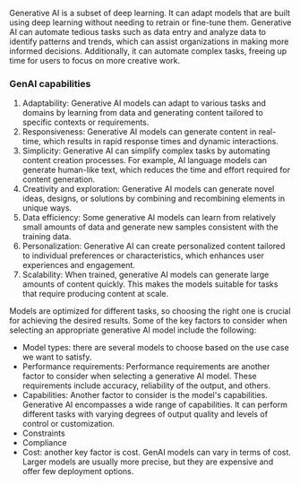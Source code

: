 Generative AI is a subset of deep learning. It can adapt models that are built using deep learning without needing to retrain or fine-tune them.
Generative AI can automate tedious tasks such as data entry and analyze data to identify patterns and trends, which can assist organizations in making more informed decisions. Additionally, it can automate complex tasks, freeing up time for users to focus on more creative work.
### GenAI capabilities
1. Adaptability: Generative AI models can adapt to various tasks and domains by learning from data and generating content tailored to specific contexts or requirements.
2. Responsiveness: Generative AI models can generate content in real-time, which results in rapid response times and dynamic interactions.
3. Simplicity: Generative AI can simplify complex tasks by automating content creation processes. For example, AI language models can generate human-like text, which reduces the time and effort required for content generation.
4. Creativity and exploration: Generative AI models can generate novel ideas, designs, or solutions by combining and recombining elements in unique ways.
5. Data efficiency: Some generative AI models can learn from relatively small amounts of data and generate new samples consistent with the training data.
6. Personalization: Generative AI can create personalized content tailored to individual preferences or characteristics, which enhances user experiences and engagement.
7. Scalability: When trained, generative AI models can generate large amounts of content quickly. This makes the models suitable for tasks that require producing content at scale.

Models are optimized for different tasks, so choosing the right one is crucial for achieving the desired results.
Some of the key factors to consider when selecting an appropriate generative AI model include the following: 
- Model types: there are several models to choose based on the use case we want to satisfy.
- Performance requirements: Performance requirements are another factor to consider when selecting a generative AI model. These requirements include accuracy, reliability of the output, and others.
- Capabilities: Another factor to consider is the model's capabilities. Generative AI encompasses a wide range of capabilities. It can perform different tasks with varying degrees of output quality and levels of control or customization.
- Constraints
- Compliance
- Cost: another key factor is cost. GenAI models can vary in terms of cost. Larger models are usually more precise, but they are expensive and offer few deployment options. 
